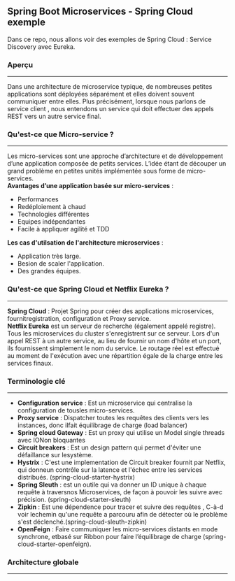 ## Spring Boot Microservices - Spring Cloud exemple
Dans ce repo, nous allons voir des exemples de Spring Cloud : Service Discovery avec Eureka.

### Aperçu
---
Dans une architecture de microservice typique, de nombreuses petites applications sont déployées séparément et elles doivent 
souvent communiquer entre elles. Plus précisément, lorsque nous parlons de service client , nous entendons un service 
qui doit effectuer des appels REST vers un autre service final.

### Qu'est-ce que Micro-service ?
---
Les micro-services sont une approche d’architecture et de développement d’une application composée de petits services. L’idée étant de découper un grand problème en petites unités implémentée sous forme de micro-services.<br/>
**Avantages d’une application basée sur micro-services** :
* Performances
* Redéploiement à chaud
* Technologies différentes
* Equipes indépendantes
* Facile à appliquer agilité et TDD

**Les cas d'utilsation de l'architecture microservices** :
* Application très large.
* Besion de scaler l'application.
* Des grandes équipes.

### Qu'est-ce que Spring Cloud et Netflix Eureka ?
---
**Spring Cloud** : Projet Spring pour créer des applications microservices, fournitregistration, configuration et Proxy service.<br/>
**Netflix Eureka** est un serveur de recherche (également appelé registre). Tous les microservices du cluster s'enregistrent sur ce serveur.
Lors d'un appel REST à un autre service, au lieu de fournir un nom d'hôte et un port, ils fournissent simplement le nom du service.
Le routage réel est effectué au moment de l'exécution avec une répartition égale de la charge entre les services finaux. 

### Terminologie clé
---
* **Configuration service** : Est un microservice qui centralise la configuration de tousles micro-services.
* **Proxy service** : Dispatcher toutes les requêtes des clients vers les instances, donc ilfait équilibrage de charge (load balancer)
* **Spring cloud Gateway** : Est un proxy qui utilise un Model single threads avec IONon bloquantes
* **Circuit breakers** : Est un design pattern qui permet d'éviter une défaillance sur lesystème.
* **Hystrix** : C'est une implementation de Circuit breaker fournit par Netflix, qui donneun contrôle sur la latence et l'échec entre les services distribués. (spring-cloud-starter-hystrix)
* **Spring Sleuth** : est un outile qui va donner un ID unique à chaque requête à traversnos Microservices, de façon à pouvoir les suivre avec précision. (spring-cloud-starter-sleuth)
* **Zipkin** : Est une dépendence pour tracer et suivre des requêtes , C-à-d voir lechemin qu'une requête a parcouru afin de détecter où le problème s'est déclenché.(spring-cloud-sleuth-zipkin)
* **OpenFeign** : Faire communiquer les micro-services distants en mode synchrone, etbasé sur Ribbon pour faire l’équilibrage de charge (spring-cloud-starter-openfeign).

### Architecture globale
---
